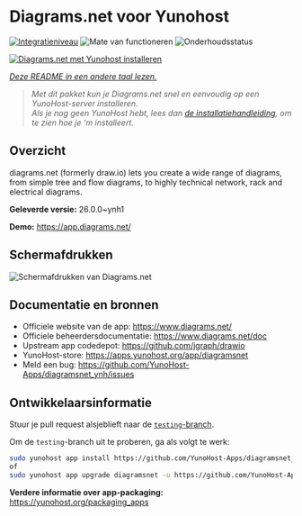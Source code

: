 <!--
NB: Deze README is automatisch gegenereerd door <https://github.com/YunoHost/apps/tree/master/tools/readme_generator>
Hij mag NIET handmatig aangepast worden.
-->

# Diagrams.net voor Yunohost

[![Integratieniveau](https://apps.yunohost.org/badge/integration/diagramsnet)](https://ci-apps.yunohost.org/ci/apps/diagramsnet/)
![Mate van functioneren](https://apps.yunohost.org/badge/state/diagramsnet)
![Onderhoudsstatus](https://apps.yunohost.org/badge/maintained/diagramsnet)

[![Diagrams.net met Yunohost installeren](https://install-app.yunohost.org/install-with-yunohost.svg)](https://install-app.yunohost.org/?app=diagramsnet)

*[Deze README in een andere taal lezen.](./ALL_README.md)*

> *Met dit pakket kun je Diagrams.net snel en eenvoudig op een YunoHost-server installeren.*  
> *Als je nog geen YunoHost hebt, lees dan [de installatiehandleiding](https://yunohost.org/install), om te zien hoe je 'm installeert.*

## Overzicht

diagrams.net (formerly draw.io) lets you create a wide range of diagrams, from simple tree and flow diagrams, to highly technical network, rack and electrical diagrams.


**Geleverde versie:** 26.0.0~ynh1

**Demo:** <https://app.diagrams.net/>

## Schermafdrukken

![Schermafdrukken van Diagrams.net](./doc/screenshots/screenshot.png)

## Documentatie en bronnen

- Officiele website van de app: <https://www.diagrams.net/>
- Officiele beheerdersdocumentatie: <https://www.diagrams.net/doc>
- Upstream app codedepot: <https://github.com/jgraph/drawio>
- YunoHost-store: <https://apps.yunohost.org/app/diagramsnet>
- Meld een bug: <https://github.com/YunoHost-Apps/diagramsnet_ynh/issues>

## Ontwikkelaarsinformatie

Stuur je pull request alsjeblieft naar de [`testing`-branch](https://github.com/YunoHost-Apps/diagramsnet_ynh/tree/testing).

Om de `testing`-branch uit te proberen, ga als volgt te werk:

```bash
sudo yunohost app install https://github.com/YunoHost-Apps/diagramsnet_ynh/tree/testing --debug
of
sudo yunohost app upgrade diagramsnet -u https://github.com/YunoHost-Apps/diagramsnet_ynh/tree/testing --debug
```

**Verdere informatie over app-packaging:** <https://yunohost.org/packaging_apps>
